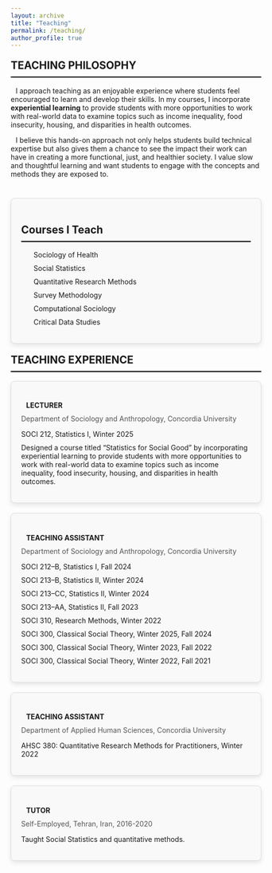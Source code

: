 ```yaml
---
layout: archive
title: "Teaching"
permalink: /teaching/
author_profile: true
---
```


<style>
  /* General Styling */
  h2 {
    border-bottom: 2px solid black;
    font-weight: bold;
    padding-bottom: 10px; /* Space between text and the line */
    margin-top: 30px;
  }

  ul {
    list-style: none;
    padding-left: 0;
  }

  ul li {
    margin-bottom: 10px;
  }

  .icon {
    margin-right: 10px;
    color: #007bff;
  }

  .teaching-section {
    margin-bottom: 40px;
  }

  .teaching-section h2 {
    margin-top: 20px;
  }

  .teaching-card {
    border: 1px solid #ddd;
    border-radius: 8px;
    padding: 20px;
    margin-bottom: 20px;
    background-color: #f9f9f9;
    box-shadow: 0px 4px 10px rgba(0, 0, 0, 0.1);
  }

  .teaching-card h4 {
    font-weight: bold;
    margin-bottom: 10px;
  }

  .teaching-card p {
    margin: 0;
    color: #555;
  }

  .teaching-list {
    padding-left: 15px;
  }
</style>

<div class="teaching-section">
  <h2>TEACHING PHILOSOPHY</h2>
  <p>
    <i class="fas fa-lightbulb icon"></i>
    I approach teaching as an enjoyable experience where students feel encouraged to learn and develop their skills. In my courses, I incorporate 
    <strong>experiential learning</strong> to provide students with more opportunities to work with real-world data to examine topics such as 
    income inequality, food insecurity, housing, and disparities in health outcomes. 
  </p>
  <p>
    <i class="fas fa-hands-helping icon"></i>
    I believe this hands-on approach not only helps students build technical expertise but also gives them a chance to see the impact their work can have 
    in creating a more functional, just, and healthier society. I value slow and thoughtful learning and want students to engage with the concepts and 
    methods they are exposed to.
  </p>
</div>

<div class="teaching-card">
  <h2 class="teaching-title">Courses I Teach</h2>
  <ul class="teaching-list">
    <li><i class="fas fa-pills icon"></i> Sociology of Health</li>
    <li><i class="fas fa-chart-line icon"></i> Social Statistics</li>
    <li><i class="fas fa-table icon"></i> Quantitative Research Methods</li>
    <li><i class="fas fa-poll icon"></i> Survey Methodology</li>
    <li><i class="fas fa-laptop-code icon"></i> Computational Sociology</li>
    <li><i class="fas fa-database icon"></i> Critical Data Studies</li>
  </ul>
</div>


<div class="teaching-section">
  <h2>TEACHING EXPERIENCE</h2>

  <div class="teaching-card">
    <h4><i class="fas fa-chalkboard-teacher icon"></i>LECTURER</h4>
    <p>Department of Sociology and Anthropology, Concordia University</p>
    <ul>
      <li>SOCI 212, Statistics I, Winter 2025</li>
      <li>
        Designed a course titled “Statistics for Social Good” by incorporating experiential learning to provide students with more opportunities to 
        work with real-world data to examine topics such as income inequality, food insecurity, housing, and disparities in health outcomes.
      </li>
    </ul>
  </div>

  <div class="teaching-card">
    <h4><i class="fas fa-chalkboard icon"></i>TEACHING ASSISTANT</h4>
    <p>Department of Sociology and Anthropology, Concordia University</p>
    <ul>
      <li>SOCI 212–B, Statistics I, Fall 2024</li>
      <li>SOCI 213–B, Statistics II, Winter 2024</li>
      <li>SOCI 213–CC, Statistics II, Winter 2024</li>
      <li>SOCI 213–AA, Statistics II, Fall 2023</li>
      <li>SOCI 310, Research Methods, Winter 2022</li>
      <li>SOCI 300, Classical Social Theory, Winter 2025, Fall 2024</li>
      <li>SOCI 300, Classical Social Theory, Winter 2023, Fall 2022</li>
      <li>SOCI 300, Classical Social Theory, Winter 2022, Fall 2021</li>
    </ul>
  </div>

  <div class="teaching-card">
    <h4><i class="fas fa-chalkboard icon"></i>TEACHING ASSISTANT</h4>
    <p>Department of Applied Human Sciences, Concordia University</p>
    <ul>
      <li>AHSC 380: Quantitative Research Methods for Practitioners, Winter 2022</li>
    </ul>
  </div>

  <div class="teaching-card">
    <h4><i class="fas fa-user-graduate icon"></i>TUTOR</h4>
    <p>Self-Employed, Tehran, Iran, 2016-2020</p>
    <ul>
      <li>Taught Social Statistics and quantitative methods.</li>
    </ul>
  </div>
</div>

